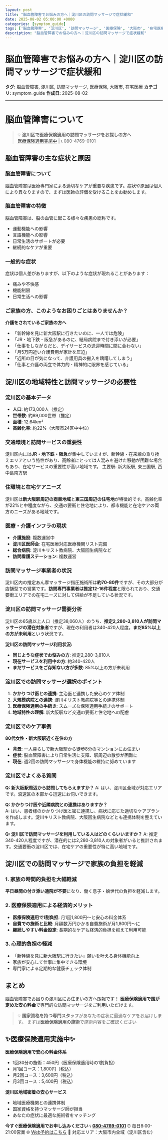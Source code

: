 ```yaml
---
layout: post
title: "脳血管障害でお悩みの方へ｜淀川区の訪問マッサージで症状緩和"
date: 2025-08-02 05:00:00 +0000
categories: [symptom_guide]
tags: ['脳血管障害', '淀川区', '訪問マッサージ', '医療保険', '大阪市', '在宅医療']
description: "脳血管障害でお悩みの方へ｜淀川区の訪問マッサージで症状緩和"
---
```


# 脳血管障害でお悩みの方へ｜淀川区の訪問マッサージで症状緩和

**タグ:** 脳血管障害, 淀川区, 訪問マッサージ, 医療保険, 大阪市, 在宅医療
**カテゴリ:** symptom_guide
**作成日:** 2025-08-02

---


# 脳血管障害について

> 💡 **淀川区で医療保険適用の訪問マッサージをお探しの方へ**  
> [医療保険適用実施中](https://peraichi.com/landing_pages/view/himawari-massage/) | 📞 080-4769-0101

## 脳血管障害の主な症状と原因

### 脳血管障害について
脳血管障害は医療専門家による適切なケアが重要な疾患です。症状や原因は個人により異なりますので、まずは医師の評価を受けることをお勧めします。

### 脳血管障害の特徴
脳血管障害は、脳の血管に起こる様々な疾患の総称です。
- 運動機能への影響
- 言語機能への影響
- 日常生活のサポートが必要
- 継続的なケアが重要

### 一般的な症状
症状は個人差がありますが、以下のような症状が現れることがあります：
- 痛みや不快感
- 機能制限
- 日常生活への影響

### ご家族の方、このようなお困りごとはありませんか？
**介護をされているご家族の方へ**
- 「新幹線を見に新大阪駅に行きたいのに、一人では危険」
- 「JR・地下鉄・阪急があるのに、結局病院まで付き添いが必要」
- 「仕事をしながらだと、デイサービスの送迎時間に間に合わない」
- 「月5万円近い介護費用が家計を圧迫」
- 「近所の目が気になって、介護用具の搬入を躊躇してしまう」
- 「仕事と介護の両立で体力的・精神的に限界を感じている」

## 淀川区の地域特性と訪問マッサージの必要性

### 淀川区の基本データ
- **人口**: 約173,000人（推定）
- **世帯数**: 約89,000世帯（推定）
- **面積**: 12.64km²
- **高齢化率**: 約22%（大阪市24区中中位）

### 交通環境と訪問サービスの重要性
淀川区内には**JR・地下鉄・阪急**が集中していますが、新幹線・在来線の乗り換えエリアという特性があり、高齢者にとっては人混みを避けた移動が困難な場合もあり、在宅サービスの重要性が高い地域です。
主要駅: 新大阪駅, 東三国駅, 西中島南方駅

### 住環境と在宅ケアニーズ
淀川区は**新大阪駅周辺の商業地域**と**東三国周辺の住宅地**が特徴的です。高齢化率が22%と中程度ながら、交通の要衝と住宅地により、都市機能と在宅ケアの両方のニーズがある地域です。

### 医療・介護インフラの現状
- **介護施設**: 複数運営中
- **淀川区医師会**: 在宅医療対応医療機関リスト完備
- **総合病院**: 淀川キリスト教病院、大阪回生病院など
- **訪問看護ステーション**: 複数運営

### 訪問マッサージ事業者の状況
淀川区内の推定あん摩マッサージ指圧施術所は**約70-80件**ですが、その大部分が店舗型での営業です。**訪問専門事業者は推定12-16件程度**と限られており、交通要衝エリアでの在宅ニーズに対して供給が不足している状況です。

### 淀川区の訪問マッサージ需要分析
淀川区の65歳以上人口（推定38,060人）のうち、**推定2,280-3,810人が訪問マッサージの潜在対象者**ですが、現在の利用者は340-420人程度。**まだ85%以上の方が未利用**という状況です。

**淀川区の訪問マッサージ利用状況:**
- **同じような症状でお悩みの方**: 推定2,280-3,810人
- **現在サービスを利用中の方**: 約340-420人  
- **まだサービスをご存知ない方が多数**: 85%以上の方が未利用

### 淀川区での訪問マッサージ選択のポイント
1. **かかりつけ医との連携**: 主治医と連携した安心のケア体制
2. **大規模病院との連携**: 淀川キリスト教病院等との連携体制
3. **医療保険適用の手続き**: スムーズな保険適用手続きのサポート
4. **地域特性の理解**: 新大阪駅など交通の要衝と住宅地への配慮

### 淀川区でのケア事例
**80代女性・新大阪駅近く在住の方**
- **背景**: 一人暮らしで新大阪駅から徒歩8分のマンションにお住まい
- **症状**: 脳血管障害により日常生活に支障、駅周辺の散歩が困難に
- **現在**: 週2回の訪問マッサージで身体機能の維持に努めています

### 淀川区でよくある質問
**Q: 新大阪駅周辺から訪問してもらえますか？**
A: はい、淀川区全域が対応エリアです。浪速区の本部から迅速にお伺いできます。

**Q: かかりつけ医や近隣病院との連携はありますか？**  
A: はい、患者様のかかりつけ医と密に連携し、病状に応じた適切なケアプランを作成します。淀川キリスト教病院、大阪回生病院などとも連携体制を整えています。

**Q: 淀川区で訪問マッサージを利用している人はどのくらいいますか？**
A: 推定340-420人程度ですが、潜在的には2,280-3,810人の対象者がいると推計されます。交通要衝の淀川区では、在宅ケアの重要性が特に高い地域です。

## 淀川区での訪問マッサージで家族の負担を軽減

### 1. 家族の時間的負担を大幅軽減
**平日昼間の付き添い通院が不要**になり、働く息子・娘世代の負担を軽減します。

### 2. 医療保険適用による経済的メリット
- **医療保険適用で1割負担**: 月1回1,800円～と安心の料金体系
- **自費での施術と比較**: 月額数万円かかる自費施術が月1,800円～に
- **継続しやすい料金設定**: 長期的なケアも経済的負担を抑えて利用可能

### 3. 心理的負担の軽減
- 「新幹線を見に新大阪駅に行きたい」願いを叶える身体機能向上
- 家族が安心して仕事に集中できる環境
- 専門家による定期的な健康チェック体制

## まとめ
脳血管障害でお困りの淀川区にお住まいの方へ朗報です！
**医療保険適用で国が定めた安心料金**で専門的な訪問マッサージをご利用いただけます。

> 💡 **国家資格を持つ専門スタッフ**があなたの症状に最適なケアをお届けします。
> まずは**医療保険適用の施術**で施術内容をご確認ください

## ✨医療保険適用実施中✨

**医療保険適用で安心の料金体系**
- 1回30分の施術：450円（医療保険適用時の1割負担）
- 月1回コース：1,800円（税込）
- 月2回コース：3,600円（税込）
- 月3回コース：5,400円（税込）

**淀川区地域密着の安心サービス**
- 地域医療機関との連携体制
- 国家資格を持つマッサージ師が担当
- あなたの症状に最適な施術者をマッチング

**今すぐ医療保険適用でお申し込みください**
📞 **[080-4769-0101](tel:080-4769-0101)**
⏰ 毎日8:00-21:00営業
🌐 [Web予約はこちら](https://peraichi.com/landing_pages/view/himawari-massage/)
📍 対応エリア：大阪市内全域（淀川区含む）

